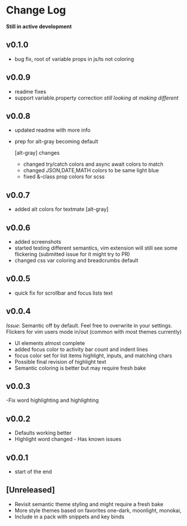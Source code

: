 # Change Log

**Still in active development**

## v0.1.0

- bug fix, root of variable props in js/ts not coloring

## v0.0.9

- readme fixes
- support variable.property correction _still looking at making different_

## v0.0.8

- updated readme with more info
- prep for alt-gray becoming default

  [alt-gray] changes

  - changed try/catch colors and async await colors to match
  - changed JSON,DATE,MATH colors to be same light blue
  - fixed &-class prop colors for scss

## v0.0.7

- added alt colors for textmate [alt-gray]

## v0.0.6

- added screenshots
- started testing different semantics, vim extension will still see some flickering (submitted issue for it might try to PR)
- changed css var coloring and breadcrumbs default

## v0.0.5

- quick fix for scrollbar and focus lists text

## v0.0.4

_Issue_: Semantic off by default. Feel free to overwrite in your settings. Flickers for vim users mode in/out (common with most themes currently)

- UI elements almost complete
- added focus color to activity bar count and indent lines
- focus color set for list items highlight, inputs, and matching chars
- Possible final revision of highlight text
- Semantic coloring is better but may require fresh bake

## v0.0.3

-Fix word highlighting and highlighting

## v0.0.2

- Defaults working better
- Highlight word changed - Has known issues

## v0.0.1

- start of the end

## [Unreleased]

- Revisit semantic theme styling and might require a fresh bake
- More style themes based on favorites one-dark, moonlight, monokai,
- Include in a pack with snippets and key binds
